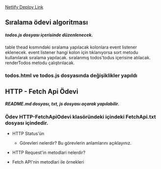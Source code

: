 <a href="https://coruscating-squirrel-8e8316.netlify.app">Netlify Deploy Link</a>

## Sıralama ödevi algoritması
##### todos.js dosyası içerisinde düzenlenecek.
table thead kısmındaki sıralama yapılacak kolonlara event listener eklenecek.
event listener hangi kolon için tıklanıyorsa sort metodu kullanılarak sıralama yapılacak.
sıralanmış todos'todus içerisine atılacak.
renderTodos metodu çalıştırılacak.

### todos.html ve todos.js dosyasında değişiklikler yapıldı

## HTTP - Fetch Api Ödevi

##### README.md dosyası, txt, js dosyası açarak yapılabilir.

### Ödev HTTP-FetchApiOdevi klasöründeki içindeki FetchApi.txt dosyası içindedir.

* HTTP Status'ün 
  * Görevleri nelerdir? Bu görevlerin anlamlarını açıklayınız.
   
* HTTP Request'in metodlari  nelerdir? 
  
*  Fetch API'nin metodlari ile örnekleri

